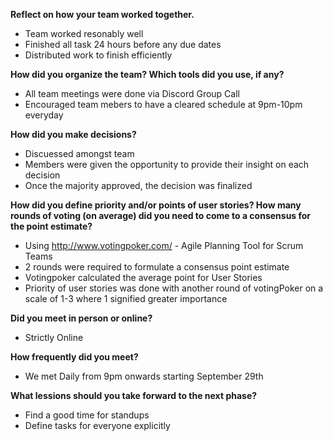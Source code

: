 **Reflect on how your team worked together.**

- Team worked resonably well
- Finished all task 24 hours before any due dates 
- Distributed work to finish efficiently 

**How did you organize the team? Which tools did you use, if any?**

- All team meetings were done via Discord Group Call
- Encouraged team mebers to have a cleared schedule at 9pm-10pm everyday 

**How did you make decisions?**

- Discuessed amongst team 
- Members were given the opportunity to provide their insight on each decision
- Once the majority approved, the decision was finalized 

**How did you define priority and/or points of user stories? How many rounds of voting (on average) did you need to come to a consensus for the point estimate?**

- Using http://www.votingpoker.com/ - Agile Planning Tool for Scrum Teams 
- 2 rounds were required to formulate a consensus point estimate 
- Votingpoker calculated the average point for User Stories 
-  Priority of user stories was done with another round of votingPoker on a scale of 1-3 where 1 signified greater importance

**Did you meet in person or online?**

- Strictly Online 

**How frequently did you meet?**

- We met Daily from 9pm onwards starting September 29th 

**What lessions should you take forward to the next phase?**

- Find a good time for standups 
- Define tasks for everyone explicitly 
